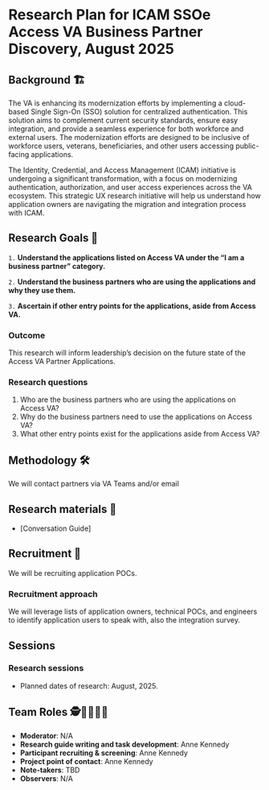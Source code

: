 
# Research Plan for ICAM SSOe Access VA Business Partner Discovery, August 2025

## Background 🏗️

The VA is enhancing its modernization efforts by implementing a cloud-based Single Sign-On (SSO) solution for centralized authentication. This solution aims to complement current security standards, ensure easy integration, and provide a seamless experience for both workforce and external users. The modernization efforts are designed to be inclusive of workforce users, veterans, beneficiaries, and other users accessing public-facing applications. 

The Identity, Credential, and Access Management (ICAM) initiative is undergoing a significant transformation, with a focus on modernizing authentication, authorization, and user access experiences across the VA ecosystem. This strategic UX research initiative will help us understand how application owners are navigating the migration and integration process with ICAM.

</details>

## Research Goals 🥅	

`1.` **Understand the applications listed on Access VA under the “I am a business partner” category.**

`2.` **Understand the business partners who are using the applications and why they use them.**

`3.` **Ascertain if other entry points for the applications, aside from Access VA.** 
  
### Outcome

This research will inform leadership’s decision on the future state of the Access VA Partner Applications.

### Research questions

1. Who are the business partners who are using the applications on Access VA?
2. Why do the business partners need to use the applications on Access VA?
3. What other entry points exist for the applications aside from Access VA?
  
## Methodology  🛠️

We will contact partners via VA Teams and/or email

## Research materials 📔

- \[Conversation Guide\]
	
## Recruitment 🎯	

We will be recruiting application POCs. 

### Recruitment approach
We will leverage lists of application owners, technical POCs, and engineers to identify application users to speak with, also the integration survey.

## Sessions

### Research sessions
- Planned dates of research: August, 2025.

  
## Team Roles  🕵️👩‍💻👩‍🔬

- **Moderator**: N/A
- **Research guide writing and task development**: Anne Kennedy
- **Participant recruiting & screening**: Anne Kennedy
- **Project point of contact**: Anne Kennedy
- **Note-takers**: TBD
- **Observers**: N/A
